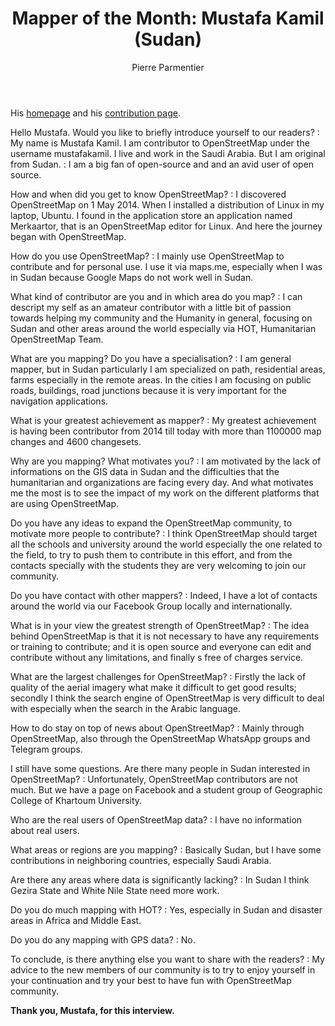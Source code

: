 ﻿---
title: "Mapper of the Month: Mustafa Kamil (Sudan)"
categories: ["motm"]
author: Pierre Parmentier
---

His [homepage](https://www.openstreetmap.org/user/mustafakamil) and his [contribution page](https://hdyc.neis-one.org/?mustafakamil).

Hello Mustafa. Would you like to briefly introduce yourself to our readers?
: My name is Mustafa Kamil. I am contributor to OpenStreetMap under the username mustafakamil. I live and work in the Saudi Arabia. But I am original from Sudan.
: I am a big fan of open-source and and an avid user of open source.

How and when did you get to know OpenStreetMap?
: I discovered OpenStreetMap on 1 May 2014. When I installed a distribution of Linux in my laptop, Ubuntu. I found in the application store an application named Merkaartor, that is an OpenStreetMap editor for Linux. And here the journey began with OpenStreetMap.

How do you use OpenStreetMap?
: I mainly use OpenStreetMap to contribute and for personal use. I use it via maps.me, especially when I was in Sudan because Google Maps do not work well in Sudan.

What kind of contributor are you and in which area do you map?
: I can descript my self as an amateur contributor with a little bit of passion towards helping my community and the Humanity in general, focusing on Sudan and other areas around the world especially via HOT, Humanitarian OpenStreetMap Team.

What are you mapping? Do you have a specialisation?
: I am general mapper, but in Sudan particularly I am specialized on path, residential areas, farms especially in the remote areas. In the cities I am focusing on public roads, buildings, road junctions because it is very important for the navigation applications.

What is your greatest achievement as mapper?
: My greatest achievement is having been contributor from 2014 till today with more than 1100000 map changes and 4600 changesets.

Why are you mapping? What motivates you?
: I am motivated by the lack of informations on the GIS data in Sudan and the difficulties that the humanitarian and organizations are facing every day. And what motivates me the most is to see the impact of my work on the different platforms that are using OpenStreetMap.

Do you have any ideas to expand the OpenStreetMap community, to motivate more people to contribute?
: I think OpenStreetMap should target all the schools and university around the world especially the one related to the field, to try to push them to contribute in this effort, and from the contacts specially with the students they are very welcoming to join our community.

Do you have contact with other mappers?
: Indeed, I have a lot of contacts around the world via our Facebook Group locally and internationally.

What is in your view the greatest strength of OpenStreetMap?
: The idea behind OpenStreetMap is that it is not necessary to have any requirements or training to contribute; and it is open source and everyone can edit and contribute without any limitations, and finally s free of charges service.

What are the largest challenges for OpenStreetMap?
: Firstly the lack of quality of the aerial imagery what make it difficult to get good results; secondly I think the search engine of OpenStreetMap is very difficult to deal with especially when the search in the Arabic language.

How to do stay on top of news about OpenStreetMap?
: Mainly through OpenStreetMap, also through the OpenStreetMap WhatsApp groups and Telegram groups.

I still have some questions. Are there many people in Sudan interested in OpenStreetMap?
: Unfortunately, OpenStreetMap contributors are not much. But we have a page on Facebook and a student group of Geographic College of Khartoum University.

Who are the real users of OpenStreetMap data?
: I have no information about real users.

What areas or regions are you mapping?
: Basically Sudan, but I have some contributions in neighboring countries, especially Saudi Arabia.

Are there any areas where data is significantly lacking?
: In Sudan I think Gezira State and White Nile State need more work.

Do you do much mapping with HOT?
: Yes, especially in Sudan and disaster areas in Africa and Middle East.

Do you do any mapping with GPS data?
: No.

To conclude, is there anything else you want to share with the readers?
: My advice to the new members of our community is to try to enjoy yourself in your continuation and try your best to have fun with OpenStreetMap community.

**Thank you, Mustafa, for this interview.**

